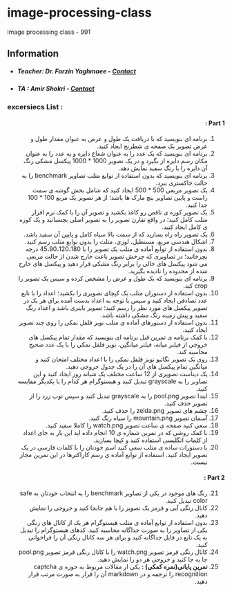 # image-processing-class
image processing class - 991

## Information
* ##### Teacher: Dr. Farzin Yaghmaee - [Contact](mailto:f_yaghmaee@semnan.ac.ir)
* ##### TA : Amir Shokri - [Contact](mailto:amirshokri@semnan.ac.ir)

### excersiecs List :

<div dir="rtl">
  
#### Part 1 :

1. برنامه ای بنویسید که با دریافت یک طول و عرض به عنوان مقدار طول و عرض تصویر یک صفحه ی شطرنج ایجاد کنید. <br />
2. برنامه ای بنویسید که یک عدد را به عنوان شعاع دایره و یه عدد را به عنوان مکان رسم دایره از بگیرد و در یک تصویر 1000 * 1000 پیکسل مشکی رنگ آن دایره را با رنگ سفید نمایش دهد.<br />
3. برنامه ای بنویسید که بدون استفاده از توابع متلب تصاویر benchmark را به حالت خاکستری ببرد. <br />
4. یک تصویر مربعی 500 * 500 ایجاد کنید که شامل بخش گوشه ی سمت راست و پایین تصاویر بنچ مارک ها باشد؛ از هر تصویر یک مربع 100 * 100 جدا کنید. <br />
5. یک تصویر کوزه ی ناقص رو کاغذ بکشید و تصویر آن را با کمک نرم افزار متلب کامل کنید؛ در واقع تقارن تصویر را به تصویر اصلی بچسبانید و یک کوزه ی کامل ایجاد کنید. <br />
6. یک تصویر راه راه بسازید که از سمت بالا سیاه کامل و پایین آن سفید باشد. <br />
7. اشکال هندسی مربع، مستطیل، لوزی، مثلث را بدون توابع متلب رسم کنید. <br />
8. بدون استفاده از توابع آماده ی متلب یک تصویر را با 45،90،120،180 درجه بچرخانید؛ در تصاویری که چرخش تصویر باعث خارج شدن از حالت مربعی می شود پیکسل های خالی را برابر رنگ مشکی قرار دهید و پیکسل های خارج شده از محدوده را نادیده بگیرید. <br />
9. برنامه ای بنویسید که یک طول و عرض را مشخص کرده و سپس یک تصویر را crop کند. <br />
10. بدون استفاده از دستوران متلب یک کپچای تصویری را بکشید؛ اعداد را با تابع عدد تصادفی ایجاد کنید و سپس با توجه به اعداد بدست آمده برای هر یک در تصویر پیکسل های مورد نظر را رسم کنید؛ تصویر باینری باشد و اعداد رنگ سفید و پیش زمینه رنگ مشکی داشته باشد. <br />
11. بدون استفاده از دستورهای آماده ی متلب نویز فلفل نمکی را روی چند تصویر ایجاد کنید. <br />
12. با کمک برنامه ی تمرین قبل برنامه ای بنویسید که مقدار تمام پیکسل های خروجی از فیلتر میانه، فیلتر میانگین، نویز فلفل نمکی را با یک عدد صحیح محاسبه کند. <br />
13. روی یک تصویر نگاتیو نویز فلفل نمکی را با اعداد مختلف امتحان کنید و میانگین تمام پیکسل های آن را در یک جدول خروجی دهید. <br />
14. یک دیتاست تصویری از 12 ساعت مختلف یک شبانه روز ایجاد کنید و این تصاویر را به grayscale تبدیل کنید و هیستوگرام هر کدام را با یکدیگر مقایسه کنید. <br /> 
15. ابتدا تصویر pool.png را به grayscale تبدیل کنید و سپس  توپ زرد را از تصویر حذف کنید. <br />
16. چشم های تصویر zelda.png را حذف کنید. <br />
17. آسمان تصویر mountain.png را سیاه رنگ کنید. <br />
18. سعی کنید صفحه ی ساعت تصویر watch.png را کاملا سفید کنید. <br />
19. با کمک روشی که در تمرین شماره ی 10 انجام داده اید این بار به جای اعداد از کلمات انگلیسی استفاده کنید و کپچا بسازید. <br />
20. با دستورات ساده ی متلب سعی کنید اسم خودتان را با کلمات فارسی در یک تصویر ایجاد کنید. استفاده از توابع آماده ی رسم کاراکترها در این تمرین مجاز نیست.<br />

#### Part 2 :
21. رنگ های موجود در یکی از تصاویر benchmark را به انتخاب خودتان به safe color تبدیل کنید.<br />
22. کانال رنگی آبی و قرمز یک تصویر را با هم جابجا کنید و خروجی را نمایش دهید.<br />
23. بدون استفاده از توابع آماده ی متلب هیستوگرام هر یک از کانال های رنگی یکی از تصاویر را به صورت جداگانه محاسبه کنید. کدهای هیستوگرام را تبدیل به یک تابع در فایل جداگانه کنید و برای هر سه کانال رنگی آن را فراخوانی کنید. <br />
24. کانال رنگی قرمز تصویر watch.png را با کانال رنگی قرمز تصویر pool.png جا به جا کنید و خروجی هر دو را نمایش دهید. <br />
25. **تمرین پایانی(نمره کمکی) :**  یکی از مقالات مربوط به حوزه ی captcha recognition را ترجمه و در markdown آن را قرار به صورت مرتب قرار دهید.

</div>
